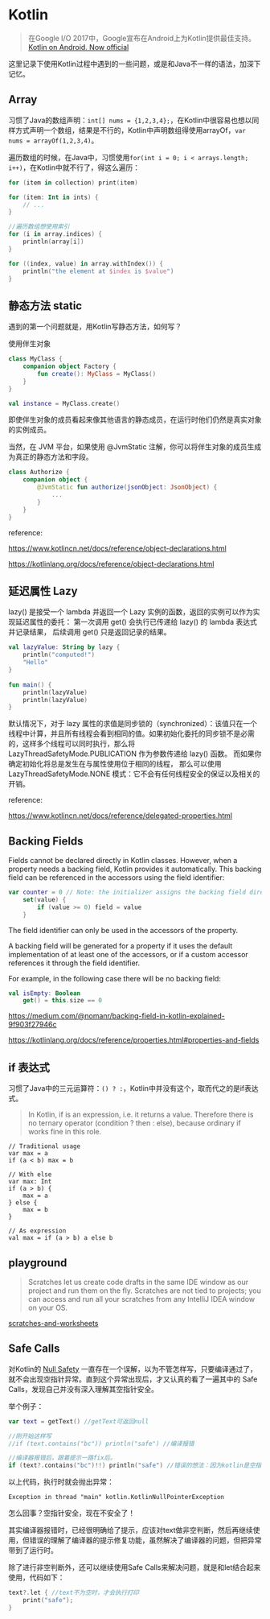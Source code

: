 # Kotlin

> 在Google I/O 2017中，Google宣布在Android上为Kotlin提供最佳支持。[Kotlin on Android. Now official](https://blog.jetbrains.com/kotlin/2017/05/kotlin-on-android-now-official/)

这里记录下使用Kotlin过程中遇到的一些问题，或是和Java不一样的语法，加深下记忆。

## Array
习惯了Java的数组声明：`int[] nums = {1,2,3,4};`，在Kotlin中很容易也想以同样方式声明一个数组，结果是不行的，Kotlin中声明数组得使用arrayOf，`var nums = arrayOf(1,2,3,4)`。

遍历数组的时候，在Java中，习惯使用`for(int i = 0; i < arrays.length; i++)`，在Kotlin中就不行了，得这么遍历：

```kotlin
for (item in collection) print(item)

for (item: Int in ints) {
    // ...
}

//遍历数组想使用索引
for (i in array.indices) {
    println(array[i])
}

for ((index, value) in array.withIndex()) {
    println("the element at $index is $value")
}
```

## 静态方法 static

遇到的第一个问题就是，用Kotlin写静态方法，如何写？

使用伴生对象

```kotlin
class MyClass {
    companion object Factory {
        fun create(): MyClass = MyClass()
    }
}

val instance = MyClass.create()
```

即使伴生对象的成员看起来像其他语言的静态成员，在运行时他们仍然是真实对象的实例成员。

当然，在 JVM 平台，如果使用 @JvmStatic 注解，你可以将伴生对象的成员生成为真正的静态方法和字段。

```kotlin
class Authorize {
    companion object {
        @JvmStatic fun authorize(jsonObject: JsonObject) {
            ...
        }
    }
}
```

reference:

https://www.kotlincn.net/docs/reference/object-declarations.html

https://kotlinlang.org/docs/reference/object-declarations.html

## 延迟属性 Lazy

lazy() 是接受一个 lambda 并返回一个 Lazy <T> 实例的函数，返回的实例可以作为实现延迟属性的委托： 第一次调用 get() 会执行已传递给 lazy() 的 lambda 表达式并记录结果， 后续调用 get() 只是返回记录的结果。

```kotlin
val lazyValue: String by lazy {
    println("computed!")
    "Hello"
}
​
fun main() {
    println(lazyValue)
    println(lazyValue)
}
```
默认情况下，对于 lazy 属性的求值是同步锁的（synchronized）：该值只在一个线程中计算，并且所有线程会看到相同的值。如果初始化委托的同步锁不是必需的，这样多个线程可以同时执行，那么将 LazyThreadSafetyMode.PUBLICATION 作为参数传递给 lazy() 函数。 而如果你确定初始化将总是发生在与属性使用位于相同的线程， 那么可以使用 LazyThreadSafetyMode.NONE 模式：它不会有任何线程安全的保证以及相关的开销。

reference: 

https://www.kotlincn.net/docs/reference/delegated-properties.html

## Backing Fields

Fields cannot be declared directly in Kotlin classes. However, when a property needs a backing field, Kotlin provides it automatically. This backing field can be referenced in the accessors using the field identifier:


```kotlin
var counter = 0 // Note: the initializer assigns the backing field directly
    set(value) {
        if (value >= 0) field = value
    }
```
The field identifier can only be used in the accessors of the property.

A backing field will be generated for a property if it uses the default implementation of at least one of the accessors, or if a custom accessor references it through the field identifier.

For example, in the following case there will be no backing field:
```kotlin
val isEmpty: Boolean
    get() = this.size == 0
```

https://medium.com/@nomanr/backing-field-in-kotlin-explained-9f903f27946c

https://kotlinlang.org/docs/reference/properties.html#properties-and-fields

## if 表达式

习惯了Java中的三元运算符：`() ? :`，Kotlin中并没有这个，取而代之的是if表达式。

> In Kotlin, if is an expression, i.e. it returns a value. Therefore there is no ternary operator (condition ? then : else), because ordinary if works fine in this role.

```
// Traditional usage 
var max = a 
if (a < b) max = b

// With else 
var max: Int
if (a > b) {
    max = a
} else {
    max = b
}
 
// As expression 
val max = if (a > b) a else b
```

## playground

> Scratches let us create code drafts in the same IDE window as our project and run them on the fly. Scratches are not tied to projects; you can access and run all your scratches from any IntelliJ IDEA window on your OS.

[scratches-and-worksheets](https://kotlinlang.org/docs/tutorials/quick-run.html#scratches-and-worksheets)

## Safe Calls

对Kotlin的 [Null Safety](https://kotlinlang.org/docs/reference/null-safety.html) 一直存在一个误解，以为不管怎样写，只要编译通过了，就不会出现空指针异常。直到这个异常出现后，才又认真的看了一遍其中的 Safe Calls，发现自己并没有深入理解其空指针安全。

举个例子：

```kotlin
var text = getText() //getText可返回null

//刚开始这样写
//if (text.contains("bc")) println("safe") //编译报错

//编译器报错后，跟着提示一路fix后。
if (text?.contains("bc")!!) println("safe") //错误的想法：因为kotlin是空指针安全的，text为空时就不会执行contains方法。
```

以上代码，执行时就会抛出异常：

`Exception in thread "main" kotlin.KotlinNullPointerException`

怎么回事？空指针安全，现在不安全了！

其实编译器报错时，已经很明确给了提示，应该对text做非空判断，然后再继续使用，但错误的理解了编译器的提示修复功能，虽然解决了编译器的问题，但把异常带到了运行时。

除了进行非空判断外，还可以继续使用Safe Calls来解决问题，就是和let结合起来使用，代码如下：

```kotlin
text?.let { //text不为空时，才会执行打印
    print("safe");
}
```